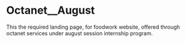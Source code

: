 # Octanet__August
This the required landing page, for foodwork website, offered through octanet services under august session internship program. 
